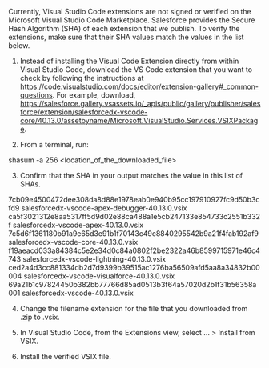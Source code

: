 Currently, Visual Studio Code extensions are not signed or verified on the
Microsoft Visual Studio Code Marketplace. Salesforce provides the Secure Hash
Algorithm (SHA) of each extension that we publish. To verify the extensions,
make sure that their SHA values match the values in the list below.

1. Instead of installing the Visual Code Extension directly from within Visual
   Studio Code, download the VS Code extension that you want to check by
   following the instructions at
   https://code.visualstudio.com/docs/editor/extension-gallery#_common-questions.
   For example, download,
   https://salesforce.gallery.vsassets.io/_apis/public/gallery/publisher/salesforce/extension/salesforcedx-vscode-core/40.13.0/assetbyname/Microsoft.VisualStudio.Services.VSIXPackage.

2. From a terminal, run:

shasum -a 256 <location_of_the_downloaded_file>

3. Confirm that the SHA in your output matches the value in this list of SHAs.

7cb09e4500472dee308da8d88e1978eab0e940b95cc197910927fc9d50b3cfd9  salesforcedx-vscode-apex-debugger-40.13.0.vsix
ca5f3021312e8aa5317ff5d9d02e88ca488a1e5cb247133e854733c2551b332f  salesforcedx-vscode-apex-40.13.0.vsix
7c5d6f1361180b91a9e65d3e91b1f70143c49c8840295542b9a21f4fab192af9  salesforcedx-vscode-core-40.13.0.vsix
f19aeacd033a84384c5e2e34d0c84a0802f2be2322a46b8599715971e46c4743  salesforcedx-vscode-lightning-40.13.0.vsix
ced2a4d3cc881334db2d7d9399b39515ac1276ba56509afd5aa8a34832b00004  salesforcedx-vscode-visualforce-40.13.0.vsix
69a21b1c97824450b382bb77766d85ad0513b3f64a57020d2b1f31b56358a001  salesforcedx-vscode-40.13.0.vsix


4. Change the filename extension for the file that you downloaded from .zip to
.vsix.

5. In Visual Studio Code, from the Extensions view, select ... > Install from
VSIX.

6. Install the verified VSIX file.
